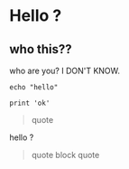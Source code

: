 <html>
  <link rel="stylesheet" href="/assets/css/style.css">
</html>

# Hello ?

## who this??

who are you? I DON'T KNOW.


```
echo "hello"
```

`print 'ok'`

> quote

hello ?

> quote
> block
> quote
